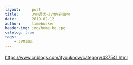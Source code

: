 ```yaml
---
layout:     post
title:      JVM调优-JVM内存结构
date:       2019-02-12
author:     timebusker
header-img: img/home-bg.jpg
catalog: true
tags:
    - JVM调优
---
```


#### 
https://www.cnblogs.com/ityouknow/category/437541.html